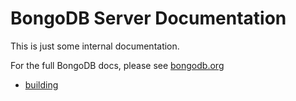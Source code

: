 BongoDB Server Documentation
============

This is just some internal documentation.

For the full BongoDB docs, please see [bongodb.org](http://www.bongodb.org/)

* [building](building.md)
